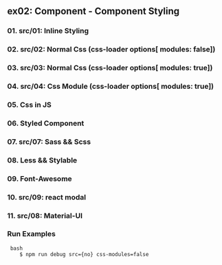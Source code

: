 ## ex02: Component - Component Styling

### 01. src/01: Inline Styling  

### 02. src/02: Normal Css (css-loader options[ modules: false])  

### 03. src/03: Normal Css (css-loader options[ modules: true])  

### 04. src/04: Css Module (css-loader options[ modules: true])  

### 05. Css in JS

### 06. Styled Component

### 07. src/07: Sass && Scss

### 08. Less && Stylable

### 09. Font-Awesome

### 10. src/09: react modal

### 11. src/08: Material-UI


### Run Examples

```
 bash
    $ npm run debug src={no} css-modules=false

```